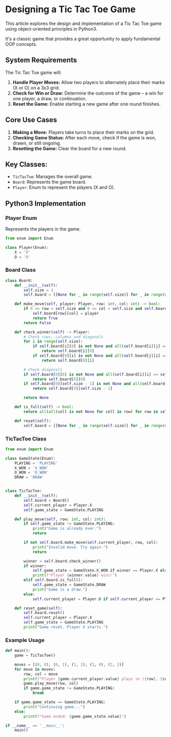 # Designing a Tic Tac Toe Game

This article explores the design and implementation of a Tic Tac Toe game using object-oriented principles in Python3. 

It's a classic game that provides a great opportunity to apply fundamental OOP concepts.

## System Requirements

The Tic Tac Toe game will:

1. **Handle Player Moves:** Allow two players to alternately place their marks (X or O) on a 3x3 grid.
2. **Check for Win or Draw:** Determine the outcome of the game – a win for one player, a draw, or continuation.
3. **Reset the Game:** Enable starting a new game after one round finishes.

## Core Use Cases

1. **Making a Move:** Players take turns to place their marks on the grid.
2. **Checking Game Status:** After each move, check if the game is won, drawn, or still ongoing.
3. **Resetting the Game:** Clear the board for a new round.

## Key Classes:
- `TicTacToe`: Manages the overall game.
- `Board`: Represents the game board.
- `Player`: Enum to represent the players (X and O).

## Python3 Implementation

### Player Enum

Represents the players in the game.

```python
from enum import Enum

class Player(Enum):
    X = 'X'
    O = 'O'

```
### Board Class
```python
class Board:
    def __init__(self):
        self.size = 3
        self.board = [[None for _ in range(self.size)] for _ in range(self.size)]

    def make_move(self, player: Player, row: int, col: int) -> bool:
        if 0 <= row < self.size and 0 <= col < self.size and self.board[row][col] is None:
            self.board[row][col] = player
            return True
        return False

    def check_winner(self) -> Player:
        # Check rows, columns and diagonals
        for i in range(self.size):
            if self.board[i][0] is not None and all(self.board[i][j] == self.board[i][0] for j in range(1, self.size)):
                return self.board[i][0]
            if self.board[0][i] is not None and all(self.board[j][i] == self.board[0][i] for j in range(1, self.size)):
                return self.board[0][i]

        # Check diagonals
        if self.board[0][0] is not None and all(self.board[i][i] == self.board[0][0] for i in range(1, self.size)):
            return self.board[0][0]
        if self.board[0][self.size - 1] is not None and all(self.board[i][self.size - i - 1] == self.board[0][self.size - 1] for i in range(1, self.size)):
            return self.board[0][self.size - 1]

        return None

    def is_full(self) -> bool:
        return all(all(cell is not None for cell in row) for row in self.board)

    def reset(self):
        self.board = [[None for _ in range(self.size)] for _ in range(self.size)]

```
### TicTacToe Class
```python
from enum import Enum

class GameState(Enum):
    PLAYING = 'PLAYING'
    X_WON = 'X_WON'
    O_WON = 'O_WON'
    DRAW = 'DRAW'


class TicTacToe:
    def __init__(self):
        self.board = Board()
        self.current_player = Player.X
        self.game_state = GameState.PLAYING

    def play_move(self, row: int, col: int):
        if self.game_state != GameState.PLAYING:
            print("Game is already over.")
            return

        if not self.board.make_move(self.current_player, row, col):
            print("Invalid move. Try again.")
            return

        winner = self.board.check_winner()
        if winner:
            self.game_state = GameState.X_WON if winner == Player.X else GameState.O_WON
            print(f"Player {winner.value} wins!")
        elif self.board.is_full():
            self.game_state = GameState.DRAW
            print("Game is a draw.")
        else:
            self.current_player = Player.O if self.current_player == Player.X else Player.X

    def reset_game(self):
        self.board.reset()
        self.current_player = Player.X
        self.game_state = GameState.PLAYING
        print("Game reset. Player X starts.")

```

### Example Usage
``` python
def main():
    game = TicTacToe()

    moves = [(0, 0), (0, 1), (1, 1), (1, 0), (2, 2)]
    for move in moves:
        row, col = move
        print(f"Player {game.current_player.value} plays to ({row}, {col})")
        game.play_move(row, col)
        if game.game_state != GameState.PLAYING:
            break

    if game.game_state == GameState.PLAYING:
        print("Continuing game...")
    else:
        print(f"Game ended: {game.game_state.value}")

if __name__ == '__main__':
    main()

```